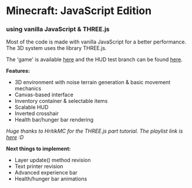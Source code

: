# Minecraft: JavaScript Edition
### using vanilla JavaScript & THREE.js

Most of the code is made with vanilla JavaScript for a better performance.  
The 3D system uses the library THREE.js.  

The 'game' is available [here](https://matteoo34.github.io/MinecraftJS) and the HUD test branch can be found [here](https://matteoo34.github.io/MinecraftJS/hud.html).

**Features:**
+ 3D environment with noise terrain generation & basic movement mechanics
+ Canvas-based interface
+ Inventory container & selectable items
+ Scalable HUD
+ Inverted crosshair
+ Health bar/hunger bar rendering

*Huge thanks to HritikMC for the THREE.js part tutorial. The playlist link is [here](https://www.youtube.com/playlist?list=PLEtXCX1lakbhq_01JKJILx90wLfdwrJig) :D*

**Next things to implement:**
+ Layer update() method revision
+ Text printer revision
+ Advanced experience bar
+ Health/hunger bar animations